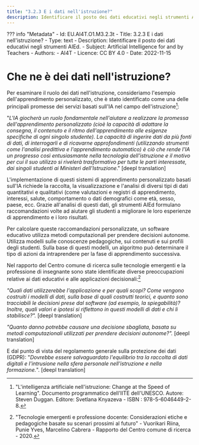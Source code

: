 ```yaml
---
title: "3.2.3 E i dati nell'istruzione?"
description: Identificare il posto dei dati educativi negli strumenti AIEd.
---
```

??? info "Metadata"
    - Id: EU.AI4T.O1.M3.2.3t
    - Title: 3.2.3 E i dati nell'istruzione?
    - Type: text
    - Description: Identificare il posto dei dati educativi negli strumenti AIEd.
    - Subject: Artificial Intelligence for and by Teachers
    - Authors:
        - AI4T 
    - Licence: CC BY 4.0
    - Date: 2022-11-15

# Che ne è dei dati nell'istruzione?
Per esaminare il ruolo dei dati nell'istruzione, consideriamo l'esempio dell'apprendimento personalizzato, che è stato identificato come una delle principali promesse dei servizi basati sull'IA nel campo dell'istruzione[^1]:

"*L'IA giocherà un ruolo fondamentale nell'aiutare a realizzare la promessa dell'apprendimento personalizzato (cioè la capacità di adattare la consegna, il contenuto e il ritmo dell'apprendimento alle esigenze specifiche di ogni singolo studente). La capacità di ingerire dati da più fonti di dati, di interrogarli e di ricavarne approfondimenti (utilizzando strumenti come l'analisi predittiva e l'apprendimento automatico) è ciò che rende l'IA un progresso così entusiasmante nella tecnologia dell'istruzione e il motivo per cui il suo utilizzo si rivelerà trasformativo per tutte le parti interessate, dai singoli studenti ai Ministeri dell'Istruzione*." [deepl translation]

L'implementazione di questi sistemi di apprendimento personalizzato basati sull'IA richiede la raccolta, la visualizzazione e l'analisi di diversi tipi di dati quantitativi e qualitativi (come valutazioni e registri di apprendimento, interessi, salute, comportamento o dati demografici come età, sesso, paese, ecc. Grazie all'analisi di questi dati, gli strumenti AIEd formulano raccomandazioni volte ad aiutare gli studenti a migliorare le loro esperienze di apprendimento e i loro risultati.

Per calcolare queste raccomandazioni personalizzate, un software educativo utilizza metodi computazionali per prendere decisioni autonome. Utilizza modelli sulle conoscenze pedagogiche, sui contenuti e sui profili degli studenti. Sulla base di questi modelli, un algoritmo può determinare il tipo di azioni da intraprendere per la fase di apprendimento successiva.

Nel rapporto del Centro comune di ricerca sulle tecnologie emergenti e la professione di insegnante sono state identificate diverse preoccupazioni relative ai dati educativi e alle applicazioni decisionali:[^2]

*"Quali dati utilizzerebbe l'applicazione e per quali scopi? Come vengono costruiti i modelli di dati, sulla base di quali costrutti teorici, e quanto sono tracciabili le decisioni prese dal software (ad esempio, la spiegabilità)? Inoltre, quali valori e ipotesi si riflettono in questi modelli di dati e chi li stabilisce?".* [deepl translation]

*"Quanto danno potrebbe causare una decisione sbagliata, basata su metodi computazionali utilizzati per prendere decisioni autonome?".* [deepl translation]

E dal punto di vista del regolamento generale sulla protezione dei dati (GDPR): "*Dovrebbe essere salvaguardato l'equilibrio tra la raccolta di dati digitali e l'intrusione nella sfera personale nell'istruzione e nella formazione.*". [deepl translation]

[^1]: "L'intelligenza artificiale nell'istruzione: Change at the Speed of Learning". Documento programmatico dell'IITE dell'UNESCO. Autore: Steven Duggan. Editore: Svetlana Knyazeva - ISBN : 978-5-6046449-2-8.

[^2]: "Tecnologie emergenti e professione docente: Considerazioni etiche e pedagogiche basate su scenari prossimi al futuro" - Vuorikari Riina, Punie Yves, Marcelino Cabrera - Rapporto del Centro comune di ricerca - 2020.

